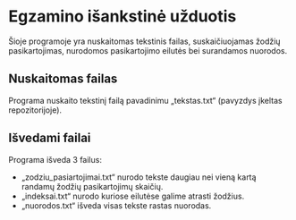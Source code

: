 # Egzamino išankstinė užduotis

Šioje programoje yra nuskaitomas tekstinis failas, suskaičiuojamas žodžių pasikartojimas, nurodomos pasikartojimo eilutės bei surandamos nuorodos.

## Nuskaitomas failas
Programa nuskaito tekstinį failą pavadinimu „tekstas.txt“ (pavyzdys įkeltas repozitorijoje).


## Išvedami failai
Programa išveda 3 failus:
- „zodziu_pasiartojimai.txt“ nurodo tekste daugiau nei vieną kartą randamų žodžių pasikartojimų skaičių.
- „indeksai.txt“ nurodo kuriose eilutėse galime atrasti žodžius.
- „nuorodos.txt“ išveda visas tekste rastas nuorodas.
